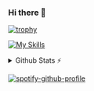 ### Hi there 👋

[![trophy](https://github-profile-trophy.vercel.app/?username=iAutistic&theme=onedark&margin-w=10&margin-h=10&no-frame=true&no-bg=true&column=8)](https://github.com/ryo-ma/github-profile-trophy)

[![My Skills](https://skillicons.dev/icons?i=js,ts,nodejs,html,css,py,cpp,figma,nextjs,react,tailwind,azure,aws,linux,bash,powershell,github,git,mongodb,postman,vim,vscode)](https://skillicons.dev)
<!--
![status](https://nocache.advaith.workers.dev?url=https://img.shields.io/endpoint?url=https://dev.discordprofiles.me/api/badge/status/auti?simple=true)
![playing](https://nocache.advaith.workers.dev?url=https://img.shields.io/endpoint?url=https://dev.discordprofiles.me/api/badge/playing/659729856434536448)
![vscode](https://nocache.advaith.workers.dev?url=https://img.shields.io/endpoint?url=https://dev.discordprofiles.me/api/badge/vscode/659729856434536448)
[![spotify](https://nocache.advaith.workers.dev?url=https://img.shields.io/endpoint?url=https://dev.discordprofiles.me/api/badge/spotify/659729856434536448)](https://dev.discordprofiles.me/openspotify/659729856434536448)
-->

<details>
  <summary>Github Stats ⚡</summary>
  
  <a href="#">![Github stats](https://github-readme-stats.vercel.app/api?username=iAutistic&theme=blueberry&show_icons=true&count_private=true&hide_border=true&line_height=20)</a>
  <a href="#">![Top Langs](https://github-readme-stats.vercel.app/api/top-langs/?username=iAutistic&layout=compact&theme=blueberry&count_private=true&hide_border=true)</a>
</details>

[![spotify-github-profile](https://spotify-github-profile.vercel.app/api/view?uid=31o3ss3oqhqe6v5j6sztk5bj2c2m&cover_image=true&theme=default&show_offline=false&background_color=121212&interchange=true&bar_color_cover=true)](https://github.com/kittinan/spotify-github-profile)

<!--
**iAutistic/iAutistic** is a ✨ _special_ ✨ repository because its `README.md` (this file) appears on your GitHub profile.

Here are some ideas to get you started:


- 🔭 I’m currently working on ...
- 🌱 I’m currently learning ...
- 👯 I’m looking to collaborate on ...
- 🤔 I’m looking for help with ...
- 💬 Ask me about ...
- 📫 How to reach me: ...
- 😄 Pronouns: ...
- ⚡ Fun fact: ...
-->
